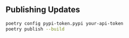 ## Publishing Updates

```bash
poetry config pypi-token.pypi your-api-token
poetry publish --build
```
